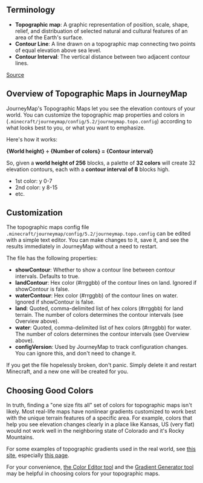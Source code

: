 ## **Terminology**

- **Topographic map**: A graphic representation of position, scale, shape, relief, and distribuation of selected natural and cultural features of an area of the Earth's surface.
- **Contour Line**: A line drawn on a topographic map connecting two points of equal elevation above sea level.
- **Contour Interval**: The vertical distance between two adjacent contour lines.

[Source](https://quizlet.com/16183184/topographic-maps-terms-flash-cards)

## **Overview of Topographic Maps in JourneyMap**

JourneyMap's Topographic Maps let you see the elevation contours of your world.  You can customize the topographic map properties and colors in (`.minecraft/journeymap/config/5.2/journeymap.topo.config`) according to what looks best to you, or what you want to emphasize.  

Here's how it works:

**{World height} ÷ {Number of colors} = {Contour interval}**

So, given a **world height of 256** blocks, a palette of **32 colors** will create 32 elevation contours, each with a **contour interval of 8** blocks high.

- 1st color: y 0-7
- 2nd color: y 8-15
- etc.

## **Customization**

The topographic maps config file `.minecraft/journeymap/config/5.2/journeymap.topo.config` can be edited with a simple text editor.  You can make changes to it, save it, and see the results immediately in JourneyMap without a need to restart.

The file has the following properties:

- **showContour**: Whether to show a contour line between contour intervals.  Defaults to true.
- **landContour**: Hex color (#rrggbb) of the contour lines on land.  Ignored if showContour is false.
- **waterContour**: Hex color (#rrggbb) of the contour lines on water.  Ignored if showContour is false.
- **land**: Quoted, comma-delimited list of hex colors (#rrggbb) for land terrain.  The number of colors determines the contour intervals (see Overview above).
- **water**: Quoted, comma-delimited list of hex colors (#rrggbb) for water.  The number of colors determines the contour intervals (see Overview above).
- **configVersion**: Used by JourneyMap to track configuration changes. You can ignore this, and don't need to change it.

If you get the file hopelessly broken, don't panic.  Simply delete it and restart Minecraft, and a new one will be created for you.

## **Choosing Good Colors**

In truth, finding a "one size fits all" set of colors for topographic maps isn't likely. Most real-life maps have nonlinear gradients customized to work best with the unique terrain features of a specific area.  For example, colors that help you see elevation changes clearly in a place like Kansas, US (very flat) would not work well in the neighboring state of Colorado and it's Rocky Mountains.

For some examples of topographic gradients used in the real world, see [this site](http://soliton.vm.bytemark.co.uk/pub/cpt-city/index.html), especially [this page](http://soliton.vm.bytemark.co.uk/pub/cpt-city/views/topo.html).

For your convenience, [the Color Editor tool](https://jsfiddle.net/techbrew/4vm9as0o/embedded/result/) and the [Gradient Generator tool](https://jsfiddle.net/techbrew/umh423j0/embedded/result/) may be helpful in choosing colors for your topographic maps.
